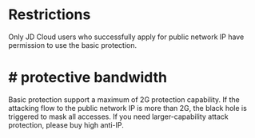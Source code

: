 # Restrictions

Only JD Cloud users who successfully apply for public network IP have permission to use the basic protection.

# # protective bandwidth

Basic protection support a maximum of 2G protection capability. If the attacking flow to the public network IP is more than 2G, the black hole is triggered to mask all accesses.
If you need larger-capability attack protection, please buy high anti-IP.
